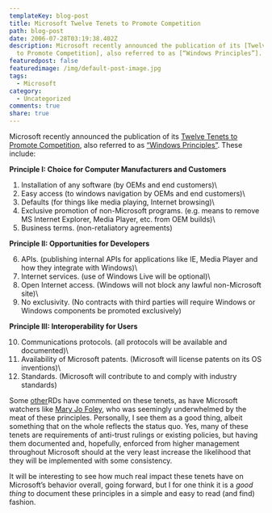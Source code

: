 ```yaml
---
templateKey: blog-post
title: Microsoft Twelve Tenets to Promote Competition
path: blog-post
date: 2006-07-28T03:19:38.402Z
description: Microsoft recently announced the publication of its [Twelve Tenets
  to Promote Competition], also referred to as [“Windows Principles”].
featuredpost: false
featuredimage: /img/default-post-image.jpg
tags:
  - Microsoft
category:
  - Uncategorized
comments: true
share: true
---
```

<!--StartFragment-->

Microsoft recently announced the publication of its [Twelve Tenets to Promote Competition](http://aspadvice.com/blogs/pressreleases/archive/2006/07/28/20030.aspx), also referred to as [“Windows Principles”](http://www.microsoft.com/presspass/newsroom/winxp/windowsprinciples.mspx). These include:

**Principle I: Choice for Computer Manufacturers and Customers**

1. Installation of any software (by OEMs and end customers)\
2. Easy access (to windows navigation by OEMs and end customers)\
3. Defaults (for things like media playing, Internet browsing)\
4. Exclusive promotion of non-Microsoft programs. (e.g. means to remove MS Internet Explorer, Media Player, etc. from OEM builds)\
5. Business terms. (non-retaliatory agreements)

**Principle II: Opportunities for Developers**

6. APIs. (publishing internal APIs for applications like IE, Media Player and how they integrate with Windows)\
7. Internet services. (use of Windows Live will be optional)\
8. Open Internet access. (Windows will not block any lawful non-Microsoft site)\
9. No exclusivity. (No contracts with third parties will require Windows or Windows components be promoted exclusively)

**Principle III: Interoperability for Users**

10. Communications protocols. (all protocols will be available and documented)\
11. Availability of Microsoft patents. (Microsoft will license patents on its OS inventions)\
12. Standards. (Microsoft will contribute to and comply with industry standards)

Some [other](http://dotnet-expertise.com/cs/blogs/guy_barrette/archive/2006/07/21/311.aspx)RDs have commented on these tenets, as have Microsoft watchers like [Mary Jo Foley](http://www.microsoft-watch.com/article2/0,2180,1991877,00.asp), who was seemingly underwhelmed by the meat of these principles. Personally, I see them as a good thing, albeit something that on the whole reflects the status quo. Yes, many of these tenets are requirements of anti-trust rulings or existing policies, but having them documented and, hopefully, enforced from higher management throughout Microsoft should at the very least increase the likelihood that they will be implemented with some consistency.

It will be interesting to see how much real impact these tenets have on Microsoft’s behavior overall, going forward, but I for one think it is a *good thing* to document these principles in a simple and easy to read (and find) fashion.

<!--EndFragment-->